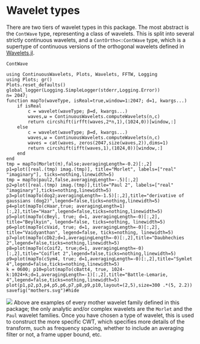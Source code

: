 # Wavelet types
There are two tiers of wavelet types in this package. The most abstract is the `ContWave` type, representing a class of wavelets.
This is split into several strictly continuous wavelets, and a `ContOrtho<:ContWave` type, which is a supertype of continuous versions of the orthogonal wavelets defined in [Wavelets.jl](https://github.com/JuliaDSP/Wavelets.jl).
```@docs
ContWave
```

```@setup basicEx
using ContinuousWavelets, Plots, Wavelets, FFTW, Logging
using Plots; gr()
Plots.reset_defaults()
global_logger(Logging.SimpleLogger(stderr,Logging.Error))
n= 2047;
function mapTo(waveType, isReal=true,window=1:2047; d=1, kwargs...)
	if isReal
		c = wavelet(waveType; β=d, kwargs...)
		waves,ω = ContinuousWavelets.computeWavelets(n,c)
		return circshift(irfft(waves,2*n,1),(1024,0))[window,:]
	else
		c = wavelet(waveType; β=d, kwargs...)
		waves,ω = ContinuousWavelets.computeWavelets(n,c)
        waves = cat(waves, zeros(2047,size(waves,2)),dims=1)
		return circshift(ifft(waves,1),(1024,0))[window,:]
	end
end
tmp = mapTo(Morlet(π),false;averagingLength=-0.2)[:,2]
p1=plot([real.(tmp) imag.(tmp)], title="Morlet", labels=["real" "imaginary"], ticks=nothing,linewidth=5)
tmp = mapTo(paul2,false,averagingLength=-.5)[:,2]
p2=plot([real.(tmp) imag.(tmp)],title="Paul 2", labels=["real" "imaginary"],ticks=nothing,linewidth=5)
p3=plot(mapTo(dog2;averagingLength=-1.5)[:,2],title="derivative of gaussians (dog2)",legend=false,ticks=nothing,linewidth=5)
p4=plot(mapTo(cHaar,true; averagingLength=1)[:,2],title="Haar",legend=false,ticks=nothing,linewidth=5)
p5=plot(mapTo(cBeyl, true; d=1, averagingLength=-0)[:,2], title="Beylkyin", legend=false, ticks=nothing, linewidth=5)
p6=plot(mapTo(cVaid, true; d=1, averagingLength=-0)[:,2], title="Vaidyanthan", legend=false, ticks=nothing, linewidth=5)
p7=plot(mapTo(cDb2;d=1,averagingLength=-0)[:,2],title="Daubhechies 2",legend=false,ticks=nothing,linewidth=5)
p8=plot(mapTo(cCoif2, true;d=1, averagingLength=-0)[:,2],title="Coiflet 2",legend=false,ticks=nothing,linewidth=5)
p9=plot(mapTo(cSym4, true; d=1,averagingLength=-0)[:,2],title="Symlet 4",legend=false,ticks=nothing,linewidth=5)
k = 0600; p10=plot(mapTo(cBatt4, true, 1024-k:1024+k;d=1,averagingLength=-1)[:,2],title="Battle-Lemarie, 4",legend=false,ticks=nothing,linewidth=5)
plot(p1,p2,p3,p4,p5,p6,p7,p8,p9,p10,layout=(2,5),size=300 .*(5, 2.2))
savefig("mothers.svg")#hide
```
![](mothers.svg)
Above are examples of every mother wavelet family defined in this package; the only analytic and/or complex wavelets are the `Morlet` and the `Paul` wavelet families.
Once you have chosen a type of wavelet, this is used to construct the more specific CWT, which specifies more details of the transform, such as frequency spacing, whether to include an averaging filter or not, a frame upper bound, etc.
